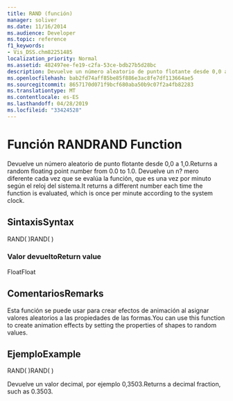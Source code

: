 ```yaml
---
title: RAND (función)
manager: soliver
ms.date: 11/16/2014
ms.audience: Developer
ms.topic: reference
f1_keywords:
- Vis_DSS.chm82251485
localization_priority: Normal
ms.assetid: 482497ee-fe19-c2fa-53ce-bdb27b5d28bc
description: Devuelve un número aleatorio de punto flotante desde 0,0 a 1,0. Devuelve un n? mero diferente cada vez que se evalúa la función, que es una vez por minuto según el reloj del sistema.
ms.openlocfilehash: bab2fd74aff85be85f886e3ac8fe7df113664ae5
ms.sourcegitcommit: 8657170d071f9bcf680aba50b9c07f2a4fb82283
ms.translationtype: MT
ms.contentlocale: es-ES
ms.lasthandoff: 04/28/2019
ms.locfileid: "33424528"
---
```

# <a name="rand-function"></a><span data-ttu-id="f662c-104">Función RAND</span><span class="sxs-lookup"><span data-stu-id="f662c-104">RAND Function</span></span>

<span data-ttu-id="f662c-105">Devuelve un número aleatorio de punto flotante desde 0,0 a 1,0.</span><span class="sxs-lookup"><span data-stu-id="f662c-105">Returns a random floating point number from 0.0 to 1.0.</span></span> <span data-ttu-id="f662c-106">Devuelve un n? mero diferente cada vez que se evalúa la función, que es una vez por minuto según el reloj del sistema.</span><span class="sxs-lookup"><span data-stu-id="f662c-106">It returns a different number each time the function is evaluated, which is once per minute according to the system clock.</span></span> 
  
## <a name="syntax"></a><span data-ttu-id="f662c-107">Sintaxis</span><span class="sxs-lookup"><span data-stu-id="f662c-107">Syntax</span></span>

<span data-ttu-id="f662c-108">RAND( )</span><span class="sxs-lookup"><span data-stu-id="f662c-108">RAND( )</span></span>
  
### <a name="return-value"></a><span data-ttu-id="f662c-109">Valor devuelto</span><span class="sxs-lookup"><span data-stu-id="f662c-109">Return value</span></span>

<span data-ttu-id="f662c-110">Float</span><span class="sxs-lookup"><span data-stu-id="f662c-110">Float</span></span>
  
## <a name="remarks"></a><span data-ttu-id="f662c-111">Comentarios</span><span class="sxs-lookup"><span data-stu-id="f662c-111">Remarks</span></span>

<span data-ttu-id="f662c-112">Esta función se puede usar para crear efectos de animación al asignar valores aleatorios a las propiedades de las formas.</span><span class="sxs-lookup"><span data-stu-id="f662c-112">You can use this function to create animation effects by setting the properties of shapes to random values.</span></span>
  
## <a name="example"></a><span data-ttu-id="f662c-113">Ejemplo</span><span class="sxs-lookup"><span data-stu-id="f662c-113">Example</span></span>

<span data-ttu-id="f662c-114">RAND( )</span><span class="sxs-lookup"><span data-stu-id="f662c-114">RAND( )</span></span> 
  
<span data-ttu-id="f662c-115">Devuelve un valor decimal, por ejemplo 0,3503.</span><span class="sxs-lookup"><span data-stu-id="f662c-115">Returns a decimal fraction, such as 0.3503.</span></span> 
  

